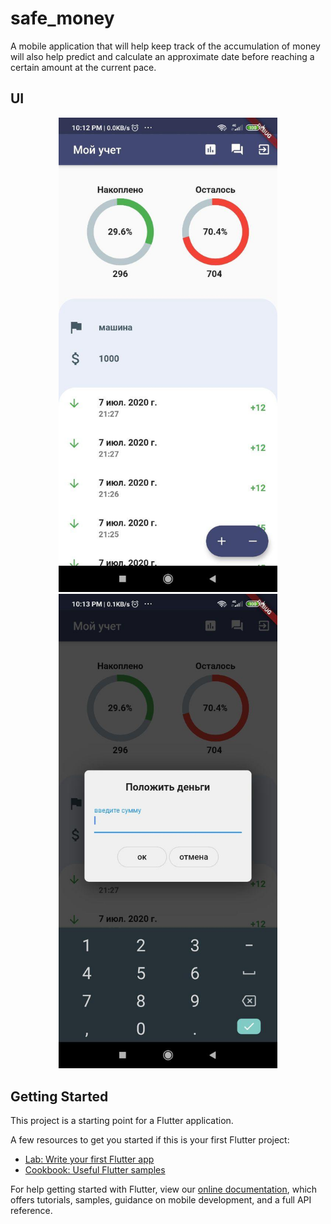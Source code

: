 # safe_money
A mobile application that will help keep track of the accumulation of money will also help predict and calculate an approximate date before reaching a certain amount at the current pace.

## UI
<p align="center">
  <img src="https://github.com/Jarkynbekbat/money_counter_provider/blob/master/assets/screenshots/photo_2020-07-06_22-13-35.jpg" width="350">
  <img src="https://github.com/Jarkynbekbat/money_counter_provider/blob/master/assets/screenshots/photo_2020-07-06_22-13-51.jpg" width="350">
</p>

## Getting Started

This project is a starting point for a Flutter application.

A few resources to get you started if this is your first Flutter project:

- [Lab: Write your first Flutter app](https://flutter.dev/docs/get-started/codelab)
- [Cookbook: Useful Flutter samples](https://flutter.dev/docs/cookbook)

For help getting started with Flutter, view our
[online documentation](https://flutter.dev/docs), which offers tutorials,
samples, guidance on mobile development, and a full API reference.
